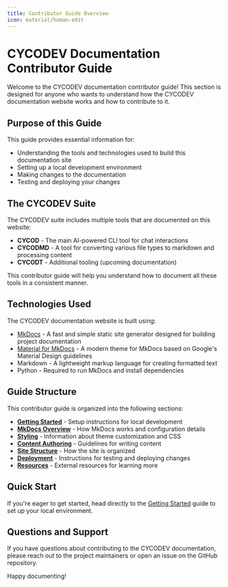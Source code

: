 ```yaml
---
title: Contributor Guide Overview
icon: material/human-edit
---
```


# CYCODEV Documentation Contributor Guide

Welcome to the CYCODEV documentation contributor guide! This section is designed for anyone who wants to understand how the CYCODEV documentation website works and how to contribute to it.

## Purpose of this Guide

This guide provides essential information for:

- Understanding the tools and technologies used to build this documentation site
- Setting up a local development environment
- Making changes to the documentation
- Testing and deploying your changes

## The CYCODEV Suite

The CYCODEV suite includes multiple tools that are documented on this website:

- **CYCOD** - The main AI-powered CLI tool for chat interactions
- **CYCODMD** - A tool for converting various file types to markdown and processing content
- **CYCODT** - Additional tooling (upcoming documentation)

This contributor guide will help you understand how to document all these tools in a consistent manner.

## Technologies Used

The CYCODEV documentation website is built using:

- [MkDocs](https://www.mkdocs.org/) - A fast and simple static site generator designed for building project documentation
- [Material for MkDocs](https://squidfunk.github.io/mkdocs-material/) - A modern theme for MkDocs based on Google's Material Design guidelines
- Markdown - A lightweight markup language for creating formatted text
- Python - Required to run MkDocs and install dependencies

## Guide Structure

This contributor guide is organized into the following sections:

- **[Getting Started](getting-started.md)** - Setup instructions for local development
- **[MkDocs Overview](mkdocs-overview.md)** - How MkDocs works and configuration details
- **[Styling](styling.md)** - Information about theme customization and CSS
- **[Content Authoring](content-authoring.md)** - Guidelines for writing content
- **[Site Structure](site-structure.md)** - How the site is organized
- **[Deployment](deployment.md)** - Instructions for testing and deploying changes
- **[Resources](resources.md)** - External resources for learning more

## Quick Start

If you're eager to get started, head directly to the [Getting Started](getting-started.md) guide to set up your local environment.

## Questions and Support

If you have questions about contributing to the CYCODEV documentation, please reach out to the project maintainers or open an issue on the GitHub repository.

Happy documenting!